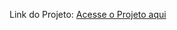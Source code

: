 
Link do Projeto:
<a href="https://lucas-the-st8ic.github.io/Projeto-Alura-Plus/" target="_blank">Acesse o Projeto aqui<a/>
